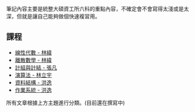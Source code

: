 筆記內容主要是統整大碩資工所六科的重點內容，不確定會不會寫得太淺或是太深，但就是讓自己能夠做個快速複習用。

## 課程

- [線性代數 - 林緯](discrete-mathematics/ch1.md)
- [離散數學 - 林緯](linear-algebra/ch1.md)
- [計組與計結 - 張凡](computer-organization/ch1.md)
- [演算法 - 林立宇](algorithm/ch1.md)
- [資料結構 - 洪逸](data-structure/ch1.md)
- [作業系統 - 洪逸](operating-system/ch1.md)

所有文章根據上方主題進行分類。(目前還在撰寫中)

